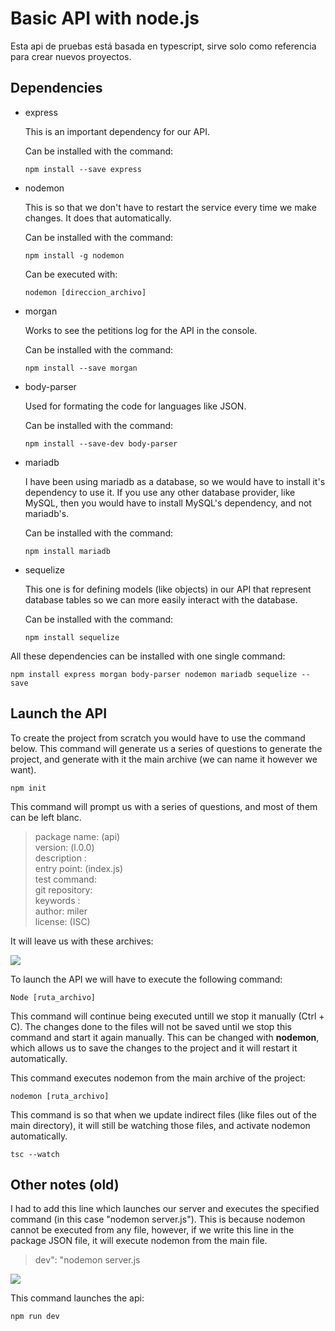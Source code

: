 # Basic API with node.js
Esta api de pruebas está basada en typescript, sirve solo como referencia para crear nuevos proyectos.


## Dependencies

- express 

    This is an important dependency for our API.

    Can be installed with the command:
    ```
    npm install --save express
    ```

- nodemon 

    This is so that we don't have to restart the service every time we make changes. It does that automatically.

    Can be installed with the command:
    ```
    npm install -g nodemon
    ```

    Can be executed with:
    ```
    nodemon [direccion_archivo]
    ```

- morgan 

    Works to see the petitions log for the API in the console.

    Can be installed with the command:
    ```
    npm install --save morgan
    ```

- body-parser 

    Used for formating the code for languages like JSON.

    Can be installed with the command:
    ```
    npm install --save-dev body-parser
    ```

- mariadb 

    I have been using mariadb as a database, so we would have to install it's dependency to use it.
    If you use any other database provider, like MySQL, then you would have to install MySQL's dependency, and not mariadb's.

    Can be installed with the command:
    ```
    npm install mariadb
    ```
- sequelize

    This one is for defining models (like objects) in our API that represent database tables so we can more easily interact with the database.

    Can be installed with the command:

    ```
    npm install sequelize
    ```

 
All these dependencies can be installed with one single command:

```
npm install express morgan body-parser nodemon mariadb sequelize --save
```

 

 

## Launch the API

To create the project from scratch you would have to use the command below. This command will generate us a series of questions to generate the project,
and generate with it the main archive (we can name it however we want).
 
```
npm init
``` 

This command will prompt us with a series of questions, and most of them can be left blanc. 

>package name: (api)  
>version: (l.0.0)  
>description :  
>entry point: (index.js)  
>test command:  
>git repository:  
>keywords :  
>author: miler  
>license: (ISC)  


It will leave us with these archives:

![](README_images/archivos.png)



To launch the API we will have to execute the following command:

 
```
Node [ruta_archivo]
```

 
This command will continue being executed untill we stop it manually (Ctrl + C). The changes done to the files will not be saved until we stop this command and start it again manually. This can be changed with **nodemon**, which allows us to save the changes to the project and it will restart it automatically.

This command executes nodemon from the main archive of the project:
```
nodemon [ruta_archivo] 
```


This command is so that when we update indirect files (like files out of the main directory), it will still be watching those files, and activate nodemon automatically.
 
```
tsc --watch 
```
 


## Other notes (old)

I had to add this line which launches our server and executes the specified command (in this case "nodemon server.js"). This is because nodemon cannot be executed from any file, however, if we write this line in the package JSON file, it will execute nodemon from the main file.

>dev": "nodemon server.js

![](./README_images/packageJson.png)


This command launches the api:

```
npm run dev
```
